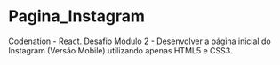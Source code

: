 # Pagina_Instagram
Codenation - React. Desafio Módulo 2 - Desenvolver a página inicial do Instagram (Versão Mobile) utilizando apenas HTML5 e CSS3.
